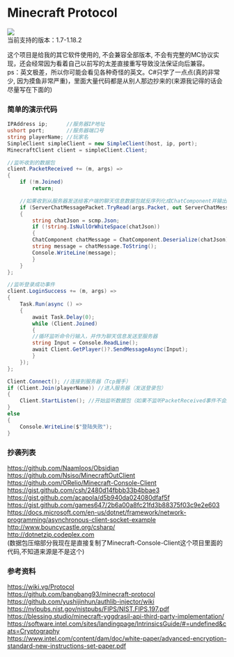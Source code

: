 # Minecraft Protocol
![](https://github.com/chawolbaka/MinecraftProtocol/workflows/build/badge.svg)  
当前支持的版本：1.7-1.18.2

这个项目是给我的其它软件使用的, 不会兼容全部版本, 不会有完整的MC协议实现，还会经常因为看着自己以前写的太差直接重写导致没法保证向后兼容。    
ps：英文极差，所以你可能会看见各种奇怪的英文。C#只学了一点点(真的非常少, 因为摸鱼非常严重)，里面大量代码都是从别人那边抄来的(来源我记得的话会尽量写在下面的)

### 简单的演示代码
```C#
IPAddress ip;      //服务器IP地址
ushort port;       //服务器端口号
string playerName; //玩家名
SimpleClient simpleClient = new SimpleClient(host, ip, port);
MinecraftClient client = simpleClient.Client;

//监听收到的数据包
client.PacketReceived += (m, args) =>
{
    if (!m.Joined)
        return;

    //如果收到从服务器发送给客户端的聊天信息数据包就反序列化成ChatComponent并输出到命令行
    if (ServerChatMessagePacket.TryRead(args.Packet, out ServerChatMessagePacket scmp))
    {
        string chatJson = scmp.Json;
        if (!string.IsNullOrWhiteSpace(chatJson))
        {
		ChatComponent chatMessage = ChatComponent.Deserialize(chatJson);
		string message = chatMessage.ToString();
		Console.WriteLine(message);
        }
    }
};

//监听登录成功事件
client.LoginSuccess += (m, args) =>
{
    Task.Run(async () =>
    {
        await Task.Delay(0);
        while (Client.Joined)
        {
		//循环监听命令行输入，并作为聊天信息发送至服务器
		string Input = Console.ReadLine();
		await Client.GetPlayer()?.SendMessageAsync(Input);
        }
    });
};

Client.Connect(); //连接到服务器（Tcp握手）
if (Client.Join(playerName)) //进入服务器（发送登录包）
{
    Client.StartListen(); //开始监听数据包（如果不监听PacketReceived事件不会触发）
}
else
{
    Console.WriteLine($"登陆失败");
}
```    
            
### 抄袭列表
https://github.com/Naamloos/Obsidian  
https://github.com/Nsiso/MinecraftOutClient  
https://github.com/ORelio/Minecraft-Console-Client  
https://gist.github.com/csh/2480d14fbbb33b4bbae3  
https://gist.github.com/acapola/d5b940da024080dfaf5f    
https://gist.github.com/games647/2b6a00a8fc21fd3b88375f03c9e2e603  
https://docs.microsoft.com/en-us/dotnet/framework/network-programming/asynchronous-client-socket-example  
http://www.bouncycastle.org/csharp/  
http://dotnetzip.codeplex.com  
(数据包压缩部分我现在是直接复制了Minecraft-Console-Client这个项目里面的代码,不知道来源是不是这个)  
### 参考资料
https://wiki.vg/Protocol  
https://github.com/bangbang93/minecraft-protocol  
https://github.com/yushijinhun/authlib-injector/wiki
https://nvlpubs.nist.gov/nistpubs/FIPS/NIST.FIPS.197.pdf    
https://blessing.studio/minecraft-yggdrasil-api-third-party-implementation/  
https://software.intel.com/sites/landingpage/IntrinsicsGuide/#=undefined&cats=Cryptography  
https://www.intel.com/content/dam/doc/white-paper/advanced-encryption-standard-new-instructions-set-paper.pdf  
